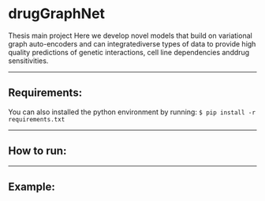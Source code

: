 # drugGraphNet
Thesis main project 
Here we develop novel models that build on variational graph auto-encoders and can integratediverse types of data to provide high quality predictions of genetic interactions, cell line dependencies anddrug sensitivities.

<!-- ## Table of contents
* [General info](#general-info)
* [Technologies](#technologies)
* [Setup](#setup) -->
___
## Requirements:

You can also installed the python environment by running:
   `$ pip install -r requirements.txt`

___
 ## How to run:
 
___
 ## Example:
 
 
